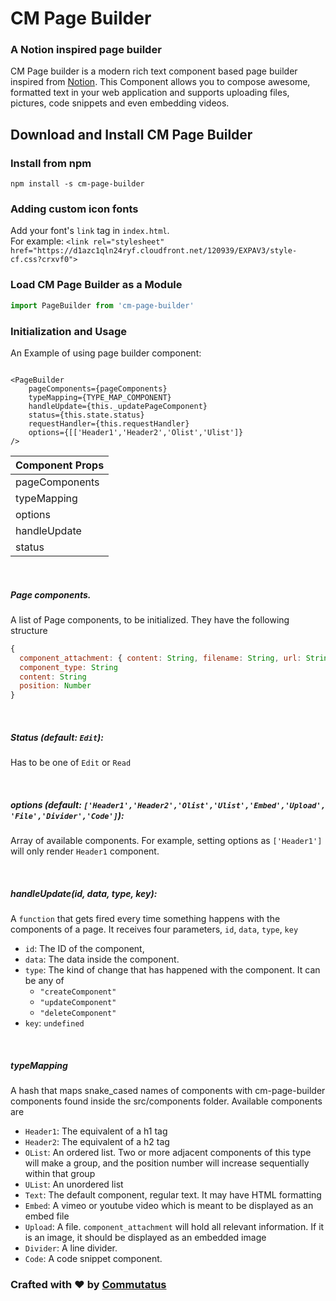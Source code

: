 # CM Page Builder
### A Notion inspired page builder
CM Page builder is a modern rich text component based page builder inspired from [Notion](https://www.notion.so/). This Component allows you to compose awesome, formatted text in your web application and supports uploading files, pictures, code snippets and even embedding videos.


## Download and Install CM Page Builder

### Install from npm

```
npm install -s cm-page-builder
```

### Adding custom icon fonts
Add your font's `link` tag in `index.html`.
<br/>
For example: `<link rel="stylesheet" href="https://d1azc1qln24ryf.cloudfront.net/120939/EXPAV3/style-cf.css?crxvf0">`

### Load CM Page Builder as a Module

```javascript
import PageBuilder from 'cm-page-builder'
```

### Initialization and Usage

An Example of using page builder component:

```JSX

<PageBuilder
	pageComponents={pageComponents}
	typeMapping={TYPE_MAP_COMPONENT}
	handleUpdate={this._updatePageComponent}
	status={this.state.status}
	requestHandler={this.requestHandler}
	options={[['Header1','Header2','Olist','Ulist']}
/>
```

Component Props  	|
--------------------|
pageComponents 		|
typeMapping  		|
options  			|
handleUpdate  		|
status  			|

<br/>

##### Page components.
A list of Page components, to be initialized. They have the following structure

```javascript
{
  component_attachment: { content: String, filename: String, url: String}
  component_type: String
  content: String
  position: Number
}
```
<br/>

##### Status (default: `Edit`):
Has to be one of `Edit` or `Read`

<br/>

##### options (default: `['Header1','Header2','Olist','Ulist','Embed','Upload', 'File','Divider','Code']`):
Array of available components. For example, setting options as `['Header1']` will only render `Header1` component.

<br/>

##### handleUpdate(id, data, type, key):
A `function` that gets fired every time something happens with the components of a page. It receives four parameters, `id`, `data`, `type`, `key`
- `id`: The ID of the component,
- `data`: The data inside the component.
- `type`: The kind of change that has happened with the component. It can be any of
  - `"createComponent"`
  - `"updateComponent"`
  - `"deleteComponent"`
- `key`: `undefined`

<br/>

##### typeMapping
A hash that maps snake_cased names of components with cm-page-builder components
found inside the src/components folder. Available components are
- `Header1`: The equivalent of a h1 tag
- `Header2`: The equivalent of a h2 tag
- `OList`: An ordered list. Two or more adjacent components of this type will make a group, and the position number will increase sequentially within that group
- `UList`: An unordered list
- `Text`: The default component, regular text. It may have HTML formatting
- `Embed`: A vimeo or youtube video which is meant to be displayed as an embed file
- `Upload`: A file. `component_attachment` will hold all relevant information. If it is an image, it should be displayed as an embedded image
- `Divider`: A line divider.
- `Code`: A code snippet component.

### Crafted with ❤️ by [Commutatus](https://www.commutatus.com)